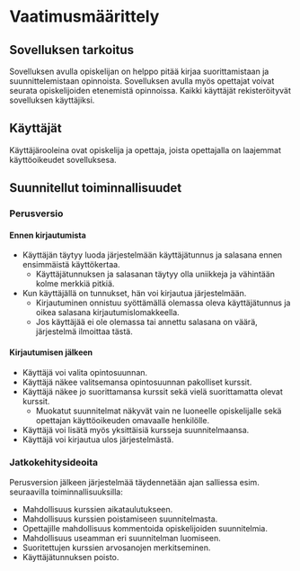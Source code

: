 # Vaatimusmäärittely


## Sovelluksen tarkoitus

Sovelluksen avulla opiskelijan on helppo pitää kirjaa suorittamistaan ja suunnittelemistaan opinnoista. Sovelluksen avulla myös opettajat voivat seurata opiskelijoiden etenemistä opinnoissa. Kaikki käyttäjät rekisteröityvät sovelluksen käyttäjiksi.


## Käyttäjät

Käyttäjärooleina ovat opiskelija ja opettaja, joista opettajalla on laajemmat käyttöoikeudet sovelluksesa.


## Suunnitellut toiminnallisuudet

### Perusversio

#### Ennen kirjautumista

* Käyttäjän täytyy luoda järjestelmään käyttäjätunnus ja salasana ennen ensimmäistä käyttökertaa.
	* Käyttäjätunnuksen ja salasanan täytyy olla uniikkeja ja vähintään kolme merkkiä pitkiä.
* Kun käyttäjällä on tunnukset, hän voi kirjautua järjestelmään.
	* Kirjautuminen onnistuu syöttämällä olemassa oleva käyttäjätunnus ja oikea salasana kirjautumislomakkeella.
	* Jos käyttäjää ei ole olemassa tai annettu salasana on väärä, järjestelmä ilmoittaa tästä.

#### Kirjautumisen jälkeen

* Käyttäjä voi valita opintosuunnan.
* Käyttäjä näkee valitsemansa opintosuunnan pakolliset kurssit.
* Käyttäjä näkee jo suorittamansa kurssit sekä vielä suorittamatta olevat kurssit. 
	* Muokatut suunnitelmat näkyvät vain ne luoneelle opiskelijalle sekä opettajan käyttöoikeuden omavaalle henkilölle.
* Käyttäjä voi lisätä myös yksittäisiä kursseja suunnitelmaansa.
* Käyttäjä voi kirjautua ulos järjestelmästä.


### Jatkokehitysideoita

Perusversion jälkeen järjestelmää täydennetään ajan salliessa esim. seuraavilla toiminnallisuuksilla:
* Mahdollisuus kurssien aikataulutukseen.
* Mahdollisuus kurssien poistamiseen suunnitelmasta.
* Opettajille mahdollisuus kommentoida opiskelijoiden suunnitelmia.
* Mahdollisuus useamman eri suunnitelman luomiseen.
* Suoritettujen kurssien arvosanojen merkitseminen.
* Käyttäjätunnuksen poisto.
